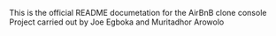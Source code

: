 This is the official README documetation for the AirBnB clone console Project carried out by Joe Egboka and Muritadhor Arowolo
